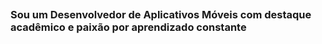 ##
### Sou um Desenvolvedor de Aplicativos Móveis com destaque acadêmico e paixão por aprendizado constante
##

